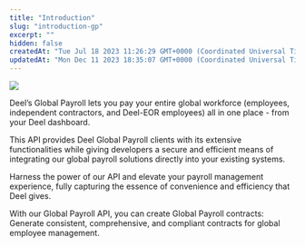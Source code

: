 ```yaml
---
title: "Introduction"
slug: "introduction-gp"
excerpt: ""
hidden: false
createdAt: "Tue Jul 18 2023 11:26:29 GMT+0000 (Coordinated Universal Time)"
updatedAt: "Mon Dec 11 2023 18:35:07 GMT+0000 (Coordinated Universal Time)"
---
```

![](https://files.readme.io/dc50a51-Screenshot_2023-07-19_at_14.54.30.png)


Deel’s Global Payroll lets you pay your entire global workforce (employees, independent contractors, and Deel-EOR employees) all in one place - from your Deel dashboard.

This API provides Deel Global Payroll clients with its extensive functionalities while giving developers a secure and efficient means of integrating our global payroll solutions directly into your existing systems.

Harness the power of our API and elevate your payroll management experience, fully capturing the essence of convenience and efficiency that Deel gives.

With our Global Payroll API, you can create Global Payroll contracts: Generate consistent, comprehensive, and compliant contracts for global employee management.
